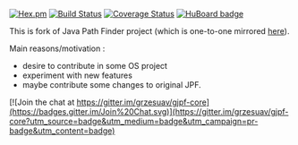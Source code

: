 [![Hex.pm](https://img.shields.io/hexpm/l/plug.svg)]() [![Build Status](https://travis-ci.org/grzesuav/gjpf-core.svg?branch=master)](https://travis-ci.org/grzesuav/gjpf-core) [![Coverage Status](https://coveralls.io/repos/grzesuav/gjpf-core/badge.svg)](https://coveralls.io/r/grzesuav/gjpf-core) [![HuBoard badge](http://img.shields.io/badge/Hu-Board-7965cc.svg)](https://huboard.com/grzesuav/gjpf-core)

This is fork of Java Path Finder project (which is one-to-one mirrored [here](https://github.com/grzesuav/jpf-core)).


Main reasons/motivation :
* desire to contribute in some OS project
* experiment with new features
* maybe contribute some changes to original JPF.


[![Join the chat at https://gitter.im/grzesuav/gjpf-core](https://badges.gitter.im/Join%20Chat.svg)](https://gitter.im/grzesuav/gjpf-core?utm_source=badge&utm_medium=badge&utm_campaign=pr-badge&utm_content=badge)